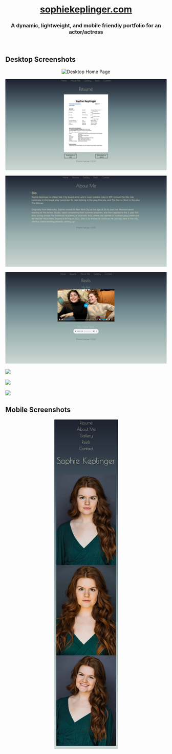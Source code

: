 # <div align="center"><a href="https://www.sophiekeplinger.com">sophiekeplinger.com</a></div>

### <div align="center">A dynamic, lightweight, and mobile friendly portfolio for an actor/actress</div>

</br>

## Desktop Screenshots

<p align="center">
  <img src="https://github.com/kyletimmermans/sophies-website/blob/main/media/desktop_home.png?raw=true" alt="Desktop Home Page"/>
</p>

<p align="center">
  <img src="https://github.com/kyletimmermans/sophies-website/blob/main/media/desktop_resume.png?raw=true" alt="Desktop Resume Page"/>
</p>

<p align="center">
  <img src="https://github.com/kyletimmermans/sophies-website/blob/main/media/desktop_about.png?raw=true" alt="Desktop About Me Page"/>
</p>

<p align="center">
  <img src="https://github.com/kyletimmermans/sophies-website/blob/main/media/desktop_reels.png?raw=true" alt="Desktop Reels Page"/>
</p>

![](https://github.com/kyletimmermans/sophies-website/blob/main/media/desktop_zoom.gif?raw=true)

![](https://github.com/kyletimmermans/sophies-website/blob/main/media/desktop_scroll.gif?raw=true)

![](https://github.com/kyletimmermans/sophies-website/blob/main/media/desktop_contact.gif?raw=true)

## Mobile Screenshots

<p align="center">
  <img src="https://github.com/kyletimmermans/sophies-website/blob/main/media/mobile_home.png?raw=true" alt="Mobile Home Page"/>
</p>
